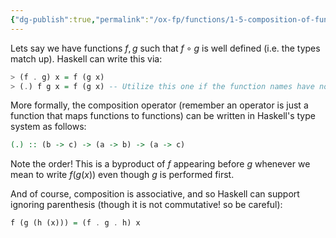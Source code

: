 ```yaml
---
{"dg-publish":true,"permalink":"/ox-fp/functions/1-5-composition-of-functions/"}
---
```


Lets say we have functions $f, g$ such that $f \circ g$ is well defined (i.e. the types match up). Haskell can write this via:

```haskell
> (f . g) x = f (g x)
> (.) f g x = f (g x) -- Utilize this one if the function names have non-letters in them.
```

More formally, the composition operator (remember an operator is just a function that maps functions to functions) can be written in Haskell's type system as follows:

```haskell
(.) :: (b -> c) -> (a -> b) -> (a -> c)
```

Note the order! This is a byproduct of $f$ appearing before $g$ whenever we mean to write $f(g(x))$ even though $g$ is performed first.

And of course, composition is associative, and so Haskell can support ignoring parenthesis (though it is not commutative! so be careful):

```haskell
f (g (h (x))) = (f . g . h) x
```

